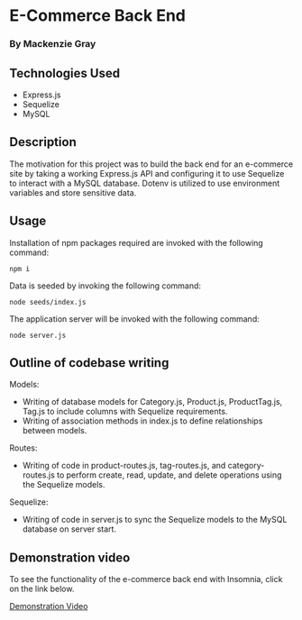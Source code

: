 # E-Commerce Back End

### By Mackenzie Gray

## Technologies Used

- Express.js
- Sequelize
- MySQL

## Description 

The motivation for this project  was to build the back end for an e-commerce site by taking a working Express.js API and configuring it to use Sequelize to interact with a MySQL database. Dotenv is utilized to use environment variables and store sensitive data. 

## Usage

Installation of npm packages required are invoked with the following command:

`npm i`

Data is seeded by invoking the following command:

`node seeds/index.js`

The application server will be invoked with the following command:

`node server.js`

## Outline of codebase writing

Models:
- Writing of database models for Category.js, Product.js, ProductTag.js, Tag.js to include columns with Sequelize requirements.
- Writing of association methods in index.js to define relationships between models.

Routes:
- Writing of code in product-routes.js, tag-routes.js, and category-routes.js to perform create, read, update, and delete operations using the Sequelize models.

Sequelize:
- Writing of code in server.js to sync the Sequelize models to the MySQL database on server start. 

## Demonstration video

To see the functionality of the e-commerce back end with Insomnia, click on the link below.

[Demonstration Video](https://drive.google.com/file/d/1_i54mf57U_600QAt-5Rv_RnfMSpO-BT0/view?usp=sharing)